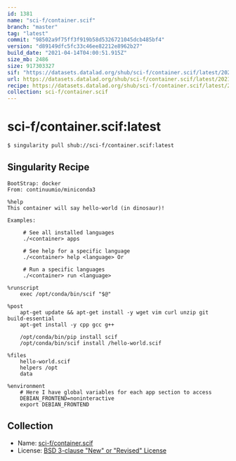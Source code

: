 ```yaml
---
id: 1381
name: "sci-f/container.scif"
branch: "master"
tag: "latest"
commit: "98502a9f75ff3f919b58d5326721045dcb485bf4"
version: "d89149dfc5fc33c46ee82212e8962b27"
build_date: "2021-04-14T04:00:51.915Z"
size_mb: 2486
size: 917303327
sif: "https://datasets.datalad.org/shub/sci-f/container.scif/latest/2021-04-14-98502a9f-d89149df/d89149dfc5fc33c46ee82212e8962b27.simg"
url: https://datasets.datalad.org/shub/sci-f/container.scif/latest/2021-04-14-98502a9f-d89149df/
recipe: https://datasets.datalad.org/shub/sci-f/container.scif/latest/2021-04-14-98502a9f-d89149df/Singularity
collection: sci-f/container.scif
---
```


# sci-f/container.scif:latest

```bash
$ singularity pull shub://sci-f/container.scif:latest
```

## Singularity Recipe

```singularity
BootStrap: docker
From: continuumio/miniconda3

%help
This container will say hello-world (in dinosaur)!

Examples:

     # See all installed languages
     ./<container> apps

     # See help for a specific language
     ./<container> help <language> Or

     # Run a specific languages
     ./<container> run <language>

%runscript
    exec /opt/conda/bin/scif "$@"

%post
    apt-get update && apt-get install -y wget vim curl unzip git build-essential
    apt-get install -y cpp gcc g++

    /opt/conda/bin/pip install scif
    /opt/conda/bin/scif install /hello-world.scif

%files
    hello-world.scif
    helpers /opt
    data

%environment
    # Here I have global variables for each app section to access
    DEBIAN_FRONTEND=noninteractive
    export DEBIAN_FRONTEND
```

## Collection

 - Name: [sci-f/container.scif](https://github.com/sci-f/container.scif)
 - License: [BSD 3-clause "New" or "Revised" License](https://api.github.com/licenses/bsd-3-clause)

